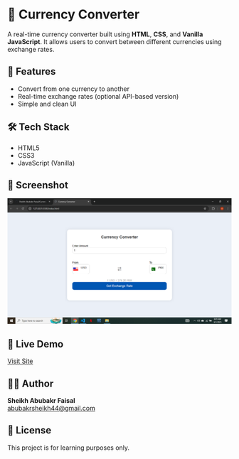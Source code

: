 # 💱 Currency Converter

A real-time currency converter built using **HTML**, **CSS**, and **Vanilla JavaScript**. It allows users to convert between different currencies using exchange rates.

## 🚀 Features

- Convert from one currency to another
- Real-time exchange rates (optional API-based version)
- Simple and clean UI

## 🛠️ Tech Stack

- HTML5
- CSS3
- JavaScript (Vanilla)

## 📸 Screenshot

![Screenshot](Screenshot.png) 

## 🎯 Live Demo

[Visit Site](https://sheikh-abubakr-faisal.github.io/Currency-Converter/)

## 👨‍💻 Author

**Sheikh Abubakr Faisal**  
[abubakrsheikh44@gmail.com](mailto:abubakrsheikh44@gmail.com)

## 📄 License

This project is for learning purposes only.
